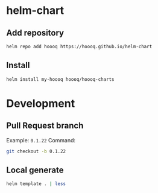 # helm-chart

## Add repository

```sh
helm repo add hoooq https://hoooq.github.io/helm-chart
```


## Install

```sh
helm install my-hoooq hoooq/hoooq-charts
```


# Development

## Pull Request branch

Example: `0.1.22`
Command:
```sh
git checkout -b 0.1.22
```

## Local generate

```sh
helm template . | less
```
